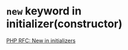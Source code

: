 # `new` keyword in initializer(constructor)

[PHP RFC: New in initializers](https://wiki.php.net/rfc/new_in_initializers)